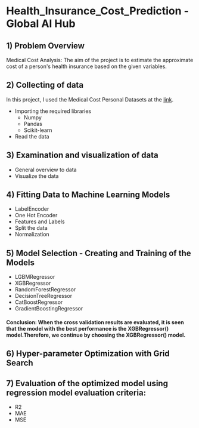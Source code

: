 # Health_Insurance_Cost_Prediction - Global AI Hub

## 1) Problem Overview
Medical Cost Analysis:
The aim of the project is to estimate the approximate cost of a person's health insurance based on the given variables.

## 2) Collecting of data
In this project, I used the Medical Cost Personal Datasets at the [link](https://www.kaggle.com/datasets/mirichoi0218/insurance).
 * Importing the required libraries
   *	Numpy
   *	Pandas
   *	Scikit-learn
 * Read the data

## 3) Examination and visualization of data
 * General overview to data
 * Visualize the data

## 4) Fitting Data to Machine Learning Models
 * LabelEncoder
 * One Hot Encoder
 * Features and Labels
 * Split the data
 * Normalization

## 5) Model Selection - Creating and Training of the Models
  * LGBMRegressor
  * XGBRegressor
  * RandomForestRegressor
  * DecisionTreeRegressor
  * CatBoostRegressor
  * GradientBoostingRegressor
#### Conclusion: When the cross validation results are evaluated, it is seen that the model with the best performance is the XGBRegressor() model.Therefore, we continue by choosing the XGBRegressor() model.

## 6) Hyper-parameter Optimization with Grid Search

## 7) Evaluation of the optimized model using regression model evaluation criteria: 
 * R2
 * MAE
 * MSE
